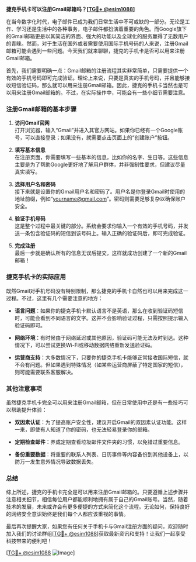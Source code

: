 **捷克手机卡可以注册Gmail邮箱吗？[[TG💪+ @esim1088](https://t.me/s/esim1088)]**

在当今数字化时代，电子邮件已成为我们日常生活中不可或缺的一部分。无论是工作、学习还是生活中的各种事务，电子邮件都扮演着重要的角色。而Google旗下的Gmail邮箱更是以其简洁的界面、强大的功能以及全球化的服务赢得了无数用户的青睐。然而，对于生活在国外或者需要使用国际手机号码的人来说，注册Gmail邮箱可能会遇到一些问题。今天我们就来聊聊，捷克的手机卡是否可以用来注册Gmail邮箱。

首先，我们需要明确一点：Gmail邮箱的注册流程其实非常简单，只需要提供一个有效的手机号码即可完成验证。理论上来说，只要是真实的手机号码，并且能够接收短信验证码，那么就可以用来注册Gmail邮箱。因此，捷克的手机卡当然也是可以用来注册Gmail邮箱的。不过，在实际操作中，可能会有一些小细节需要注意。

### 注册Gmail邮箱的基本步骤

1. **访问Gmail官网**  
   打开浏览器，输入“Gmail”并进入其官方网站。如果你已经有一个Google账号，可以直接登录；如果没有，就需要点击页面上的“创建账户”按钮。

2. **填写基本信息**  
   在注册页面，你需要填写一些基本的信息，比如你的名字、生日等。这些信息主要是为了帮助Google更好地了解用户群体，并非强制性要求，但建议尽量真实填写。

3. **选择用户名和密码**  
   接下来就是设置你的Gmail用户名和密码了。用户名是你登录Gmail时使用的地址前缀，例如“yourname@gmail.com”。密码则需要足够复杂以确保账户安全。

4. **验证手机号码**  
   这是整个过程中最关键的部分。系统会要求你输入一个有效的手机号码，并发送一条包含验证码的短信到该号码上。输入正确的验证码后，即可完成验证。

5. **完成注册**  
   最后一步就是确认所有的信息无误后提交，这样就成功创建了一个新的Gmail邮箱！

### 捷克手机卡的实际应用

既然Gmail对手机号码没有特别限制，那么捷克的手机卡自然也可以用来完成这一过程。不过，这里有几个需要注意的地方：

- **语言问题**：如果你的捷克手机卡默认语言不是英语，那么在收到验证码短信时，可能会看到不同语言的文字。这并不会影响验证过程，只需按照提示输入验证码即可。
  
- **网络环境**：有时候由于网络延迟或其他原因，验证码可能无法及时到达。这种情况下，可以尝试更换Wi-Fi或移动数据网络重新发送验证码。

- **运营商支持**：大多数情况下，只要你的捷克手机卡能够正常接收国际短信，就不会有问题。但如果遇到特殊情况（如某些运营商屏蔽了特定国家的短信），则可能需要联系客服解决。

### 其他注意事项

虽然捷克手机卡完全可以用来注册Gmail邮箱，但在日常使用中还是有一些技巧可以帮助提升体验：

- **双因素认证**：为了提高账户安全性，建议开启Gmail的双因素认证功能。这样一来，即使有人知道了你的密码，也无法轻易登录你的邮箱。
  
- **定期检查邮件**：养成定期查看垃圾邮件文件夹的习惯，以免错过重要信息。
  
- **备份重要数据**：将重要的联系人列表、日历事件等内容备份到其他设备上，以防万一发生意外情况导致数据丢失。

### 总结

综上所述，捷克的手机卡完全是可以用来注册Gmail邮箱的。只要遵循上述步骤并注意相关细节，相信每位用户都能顺利地拥有属于自己的Gmail账号。当然，随着技术的发展，未来或许会有更多便捷的方式来简化这个流程。无论如何，保持良好的网络安全意识始终是我们每个人都应该重视的事情。

最后再次提醒大家，如果您有任何关于手机卡与Gmail注册方面的疑问，欢迎随时加入我们的讨论群组[[TG💪+ @esim1088](https://t.me/s/esim1088)]获取最新资讯和支持！让我们一起享受科技带来的便利吧！

[[TG💪+ @esim1088](https://t.me/s/esim1088) ![Image](https://i.postimg.cc/4NQfJmqS/Snipaste-2025-05-13-00-14-12.png)]